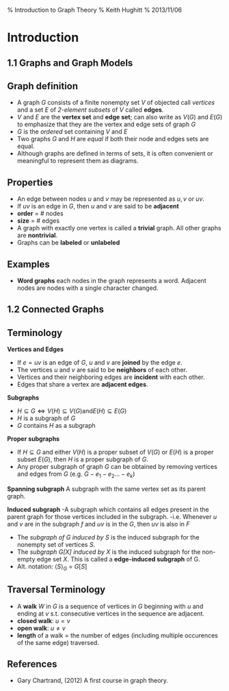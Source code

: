 % Introduction to Graph Theory
% Keith Hughitt
% 2013/11/06

Introduction
============

1.1 Graphs and Graph Models
---------------------------

## Graph definition
- A graph $G$ consists of a finite nonempty set $V$ of objected call *vertices*
  and  a set $E$ of *2-element subsets* of $V$ called **edges**.
- $V$ and $E$ are the **vertex set** and **edge set**; can also write as $V(G)$
  and $E(G)$ to emphasize that they are the vertex and edge sets of graph $G$
- $G$ is the *ordered* set containing $V$ and $E$
- Two graphs $G$ and $H$ are *equal* if both their node and edges sets are 
  equal.
- Although graphs are defined in terms of sets, it is often convenient or 
  meaningful to represent them as diagrams.

## Properties

- An edge between nodes $u$ and $v$ may be represented as ${u,v}$ or $uv$.
- If $uv$ is an edge in $G$, then $u$ and $v$ are said to be **adjacent**
- **order** = # nodes
- **size** = # edges
- A graph with exactly one vertex is called a **trivial** graph. All other
  graphs are **nontrivial**.
- Graphs can be **labeled** or **unlabeled**

## Examples
- **Word graphs** each nodes in the graph represents a word. Adjacent nodes
  are nodes with a single character changed.

1.2 Connected Graphs
--------------------

## Terminology

**Vertices and Edges**
- If $e = uv$ is an edge of $G$, $u$ and $v$ are **joined** by the edge $e$.
- The vertices $u$ and $v$ are said to be **neighbors** of each other.
- Vertices and their neighboring edges are **incident** with each other.
- Edges that share a vertex are **adjacent edges**.

**Subgraphs**
- $H \subseteq G \iff V(H) \subseteq V(G) \text{and} E(H) \subseteq E(G)$
- $H$ is a subgraph of $G$
- $G$ contains $H$ as a subgraph

**Proper subgraphs**
- If $H \subseteq G$ and either $V(H)$ is a proper subset of $V(G)$ or $E(H)$
  is a proper subset $E(G)$, then $H$ is a proper subgraph of $G$.
- Any proper subgraph of graph $G$ can be obtained by removing vertices and
  edges from $G$ (e.g. $G - e_1 - e_2 \ldots - e_k$)

**Spanning subgraph**
A subgraph with the same vertex set as its parent graph.

**Induced subgraph**
-A subgraph which contains all edges present in the parent graph for those
vertices included in the subgraph.
-i.e. Whenever $u$ and $v$ are in the subgraph $f$ and $uv$ is in the $G$, then
 $uv$ is also in $F$
- The *subgraph of G induced by $S$* is the induced subgraph for the nonempty
set of vertices $S$.
- The *subgraph G[X] induced by X* is the induced subgraph for the non-empty
edge set $X$. This is called a **edge-induced subgraph** of G.
- Alt. notation: $\langle S \rangle_G$ = $G[S]$

## Traversal Terminology

- A **walk** $W$ in $G$ is a sequence of vertices in $G$ beginning with $u$
and ending at $v$ s.t. consecutive vertices in the sequence are adjacent.
- **closed walk**: $u = v$
- **open walk**: $u \neq v$
- **length** of a walk = the number of edges (including multiple occurences
of the same edge) traversed.

References
----------
- Gary Chartrand,   (2012) A first course in graph theory.

